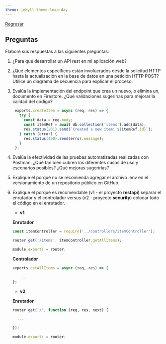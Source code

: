 ```yaml
---
theme: jekyll-theme-leap-day
---
```


[Regresar](/DAWM/)

## Preguntas

Elabore sus respuestas a las siguientes preguntas:

1. ¿Para qué desarrollar un API rest en mi aplicación web?
2. ¿Qué elementos específicos están involucrados desde la solicitud HTTP hasta la actualización en la base de datos en una petición HTTP POST? Utilice un diagrama de secuencia para explicar el proceso. 
3. Evalúa la implementación del endpoint que crea un nuevo, o elimina un, documento en Firestore. ¿Qué validaciones sugerirías para mejorar la calidad del código?

	```typescript
	 exports.createItem = async (req, res) => {
	   try {
	     const data = req.body;
	     const itemRef = await db.collection('items').add(data);
	     res.status(201).send(`Created a new item: ${itemRef.id}`);
	   } catch (error) {
	     res.status(400).send(error.message);
	   }
	 };
	```

4. Evalúa la efectividad de las pruebas automatizadas realizadas con Postman. ¿Qué tan bien cubren los diferentes casos de uso y escenarios posibles? ¿Qué mejoras sugerirías?
5. Explique el porqué no se recomienda agregar el archivo .env en el versionamiento de un repositorio público en GitHub.
6. Explique el porqué es recomendable (v1 - el proyecto **restapi**) separar el enrutador y el controlador versus (v2 - proyecto **security**) colocar todo el código en el enrutador.

	+ **v1**

	__Enrutador__

	```typescript
	const itemController = require('../controllers/itemController');

	router.get('/items', itemController.getAllItems);
	
	module.exports = router;
	```

	__Controlador__

	```typescript
	exports.getAllItems = async (req, res) => {

	    ...
	};
	```

	+ **v2** 


	__Enrutador__
	
	```typescript
	router.get('/', function (req, res, next) {

	  ...
	
	});

	module.exports = router;
	```

